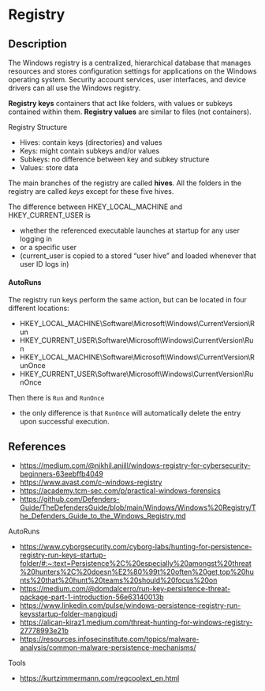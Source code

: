 # Registry

## Description
The Windows registry is a centralized, hierarchical database that manages resources and stores configuration settings for applications on the Windows operating system. Security account services, user interfaces, and device drivers can all use the Windows registry.

**Registry keys** containers that act like folders, with values or subkeys contained within them. 
**Registry values** are similar to files (not containers).

Registry Structure
- Hives: contain keys (directories) and values 
- Keys: might contain subkeys and/or values 
- Subkeys: no difference between key and subkey structure 
- Values: store data

The main branches of the registry are called **hives**.
All the folders in the registry are called _keys_ except for these five hives.

The difference between HKEY_LOCAL_MACHINE and HKEY_CURRENT_USER is 
- whether the referenced executable launches at startup for any user logging in
- or a specific user 
- (current_user is copied to a stored “user hive” and loaded whenever that user ID logs in)

#### AutoRuns
The registry run keys perform the same action, but can be located in four different locations:
- HKEY_LOCAL_MACHINE\Software\Microsoft\Windows\CurrentVersion\Run
- HKEY_CURRENT_USER\Software\Microsoft\Windows\CurrentVersion\Run
- HKEY_LOCAL_MACHINE\Software\Microsoft\Windows\CurrentVersion\RunOnce
- HKEY_CURRENT_USER\Software\Microsoft\Windows\CurrentVersion\RunOnce

Then there is `Run` and `RunOnce`
- the only difference is that `RunOnce` will automatically delete the entry upon successful execution.


## References
- https://medium.com/@nikhil.aniill/windows-registry-for-cybersecurity-beginners-63eebffb4049
- https://www.avast.com/c-windows-registry
- https://academy.tcm-sec.com/p/practical-windows-forensics
- https://github.com/Defenders-Guide/TheDefendersGuide/blob/main/Windows/Windows%20Registry/The_Defenders_Guide_to_the_Windows_Registry.md

AutoRuns
- https://www.cyborgsecurity.com/cyborg-labs/hunting-for-persistence-registry-run-keys-startup-folder/#:~:text=Persistence%2C%20especially%20amongst%20threat%20hunters%2C%20doesn%E2%80%99t%20often%20get,top%20hunts%20that%20hunt%20teams%20should%20focus%20on
- https://medium.com/@domdalcerro/run-key-persistence-threat-package-part-1-introduction-56e63140013b
- https://www.linkedin.com/pulse/windows-persistence-registry-run-keysstartup-folder-mangipudi
- https://alican-kiraz1.medium.com/threat-hunting-for-windows-registry-27778993e21b
- https://resources.infosecinstitute.com/topics/malware-analysis/common-malware-persistence-mechanisms/

Tools
- https://kurtzimmermann.com/regcoolext_en.html


